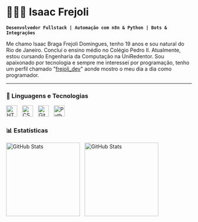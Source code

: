 # 👨🏽‍💻 Isaac Frejoli

**`Desenvolvedor Fullstack | Automação com n8n & Python | Bots & Integrações`**

Me chamo Isaac Braga Frejoli Domingues, tenho 19 anos e sou natural do Rio de Janeiro. Concluí o ensino médio no Colégio Pedro II. Atualmente, estou cursando Engenharia da Computação na UniRedentor. Sou apaixonado por tecnologia e sempre me interessei por programação, tenho um perfil chamado "[frejoli_dev](https://www.instagram.com/frejoli_dev/)" aonde mostro o meu dia a dia como programador.

---

### 🤖 Linguagens e Tecnologias

<img 
    align="left" 
    alt="HTML"
    title="HTML" 
    width="30px" 
    style="padding-right: 10px;" 
    src="https://cdn.jsdelivr.net/gh/devicons/devicon@latest/icons/html5/html5-original.svg" 
/>
<img 
    align="left" 
    alt="CSS" 
    title="CSS"
    width="30px" 
    style="padding-right: 10px;" 
    src="https://cdn.jsdelivr.net/gh/devicons/devicon@latest/icons/css3/css3-original.svg" 
/>
<img 
    align="left" 
    alt="Git" 
    title="Git"
    width="30px" 
    style="padding-right: 10px;" 
    src="https://cdn.jsdelivr.net/gh/devicons/devicon@latest/icons/java/java-original.svg" 
/>
<img 
    align="left" 
    alt="Python" 
    title="Python"
    width="30px" 
    style="padding-right: 10px;" 
    src="https://cdn.jsdelivr.net/gh/devicons/devicon@latest/icons/python/python-original.svg" 
/>

<br/>
<br/>

### 📊 Estatísticas

<p>
  <img 
    align="left" 
    alt="GitHub Stats" 
    height="200" 
    style="padding-right: 10px;" 
    src="https://github-readme-stats.vercel.app/api?username=Freej0l&show_icons=true&theme=tokyonight&include_all_commits=true&locale=pt-br" 
  />

<img 
      align="left" 
      alt="GitHub Stats" 
      height="200" 
      src="https://github-readme-stats.vercel.app/api/top-langs/?username=Freej0l&theme=tokyonight&layout=compact&custom_title=Tecnologias&langs_count=9" 
  />

</p>

